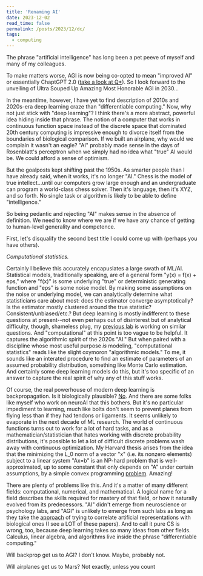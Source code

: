 ```yaml
---
title: 'Renaming AI'
date: 2023-12-02
read_time: false
permalink: /posts/2023/12/dc/
tags:
  - computing
---
```


The phrase "artificial intelligence" has long been a pet peeve of myself and many of my colleagues. 

To make matters worse, AGI is now being co-opted to mean "improved AI" or essentially ChaptGPT 2.0 ([take a look at Q*](https://www.reuters.com/technology/sam-altmans-ouster-openai-was-precipitated-by-letter-board-about-ai-breakthrough-2023-11-22/)). So I look forward to the unveiling of Ultra Souped Up Amazing Most Honorable AGI in 2030...

In the meantime, however, I have yet to find description of 2010s and 2020s-era deep learning craze than "differentiable computing." Now, why not just stick with "deep learning"? I think there's a more abstract, powerful idea hiding inside that phrase. The notion of a computer that works in continuous function space instead of the discrete space that dominated 20th century computing is impressive enough to divorce itself from the boundaries of biological comparison. If we built an airplane, why would we complain it wasn't an eagle? "AI" probably made sense in the days of Rosenblatt's perceptron when we simply had no idea what "true" AI would be. We could afford a sense of optimism. 

But the goalposts kept shifting past the 1950s. As smarter people than I have already said, when it works, it's no longer "AI." Chess is the model of true intellect...until our computers grow large enough and an undergraduate can program a world-class chess solver. Then it's language, then it's XYZ, and so forth. No single task or algorithm is likely to be able to define "intelligence."

So being pedantic and rejecting "AI" makes sense in the absence of definition. We need to know where we are if we have any chance of getting to human-level generality and competence. 

First, let's disqualify the second best title I could come up with (perhaps you have others). 

*Computational statistics.* 

Certainly I believe this accurately encapuslates a large swath of ML/AI. Statistical models, traditionally speaking, are of a general form "y(x) = f(x) + eps," where "f(x)" is some underlying "true" or deterministic generating function and "eps" is some noise model. By making some assumptions on the noise or underlying model, we can analytically determine what statisticians care about most: does the estimator converge asymptotically? Is the estimator mostly clustered around the true statistic? Consistent/unbiased/etc.? But deep learning is mostly indifferent to these questions at present--not even perhaps out of disinterest but of analytical difficulty, though, shameless plug, my [previous lab](https://crisp.seas.harvard.edu/) is working on similar questions. And "computational" at this point is too vague to be helpful. It captures the algorithmic spirit of the 2020s "AI." But when paired with a discipline whose most useful purpose *is* modeling, "computational statistics" reads like the slight oxymoron "algorithmic models." To me, it sounds like an interated procedure to find an estimate of parameters of an assumed probability distribution, something like Monte Carlo estimation. And certainly some deep learning models do this, but it's too specific of an answer to capture the real spirit of why any of this stuff works.

Of course, the real powerhouse of modern deep learning is backpropagation. Is it biologically plausible? [No](https://www.nature.com/articles/s41583-020-0277-3). And there are some folks like myself who work on neuroAI that this bothers. But it's no particular impediment to learning, much like bolts don't seem to prevent planes from flying less than if they had tendons or ligaments. It seems unlikely to evaporate in the next decade of ML research. The world of continuous functions turns out to work for a lot of hard tasks, and as a mathematician/statistician that hates working with discrete probability distributions, it's possible to let a lot of difficult discrete problems wash away with continuous optimization. My Harvard thesis arises from the idea that the minimizing the L_0 norm of a vector "x" (i.e. its nonzero elements) subject to a linear system "Ax=b" is an NP-hard problem that is well-approximated, up to some constant that only depends on "A" under certain assumptions, by a simple convex programming [problem](https://arxiv.org/pdf/math/0503066.pdf). Amazing!

There are plenty of problems like this. And it's a matter of many different fields: computational, numerical, and mathematical. A logical name for a field describes the skills required for mastery of that field, or how it naturally evolved from its predecessors. "AI" didn't emerge from neuroscience or psychology labs, and "AGI" is unlikely to emerge from such labs as long as they take the [approach](http://www.incompleteideas.net/IncIdeas/BitterLesson.html) of trying to correlate artificial representations with biological ones (I see a LOT of these papers). And to call it pure CS is wrong, too, because deep learning takes so many ideas from other fields. Calculus, linear algebra, and algorithms live inside the phrase "differentiable computing." 

Will backprop get us to AGI? I don't know. Maybe, probably not. 

Will airplanes get us to Mars? Not exactly, unless you count 

